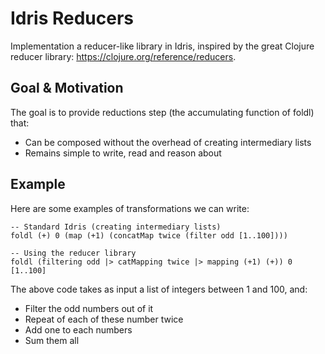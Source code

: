 # Idris Reducers

Implementation a reducer-like library in Idris, inspired by the great Clojure reducer library: https://clojure.org/reference/reducers.

## Goal & Motivation

The goal is to provide reductions step (the accumulating function of foldl) that:

* Can be composed without the overhead of creating intermediary lists
* Remains simple to write, read and reason about

## Example

Here are some examples of transformations we can write:

    -- Standard Idris (creating intermediary lists)
    foldl (+) 0 (map (+1) (concatMap twice (filter odd [1..100])))

    -- Using the reducer library
    foldl (filtering odd |> catMapping twice |> mapping (+1) (+)) 0 [1..100]

The above code takes as input a list of integers between 1 and 100, and:

* Filter the odd numbers out of it
* Repeat of each of these number twice
* Add one to each numbers
* Sum them all
